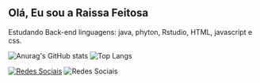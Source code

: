 ## Olá, Eu sou a Raissa Feitosa

   Estudando Back-end
   linguagens:  java, phyton, Rstudio, HTML, javascript e css.
  
  ![Anurag's GitHub stats](https://github-readme-stats.vercel.app/api?username=raissaFB&show_icons=true&theme=radical)
  ![Top Langs](https://github-readme-stats.vercel.app/api/top-langs/?username=raissaFB&layout=compact&theme=radical)
  
 [![Redes Sociais](https://img.shields.io/badge/Instagram-E4405F?style=for-the-badge&logo=instagram&logoColor=white)](https://www.instagram.com/_raissafeitosa/)
![Redes Sociais](https://img.shields.io/badge/LinkedIn-0077B5?style=for-the-badge&logo=linkedin&logoColor=white)
